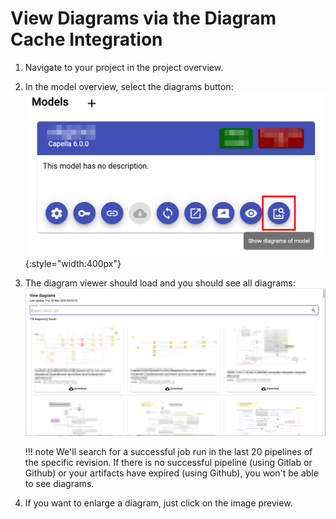 <!--
 ~ SPDX-FileCopyrightText: Copyright DB Netz AG and the capella-collab-manager contributors
 ~ SPDX-License-Identifier: Apache-2.0
 -->

# View Diagrams via the Diagram Cache Integration

1. Navigate to your project in the project overview.
2. In the model overview, select the diagrams button:
   ![Button to view diagrams](./diagram_button.png){:style="width:400px"}
3. The diagram viewer should load and you should see all diagrams:
   ![View diagrams](./view_diagrams.png)
   <!-- prettier-ignore -->
    !!! note
        We'll search for a successful job run in the last 20 pipelines of
        the specific revision. If there is no successful pipeline (using Gitlab or Github) or your artifacts have expired (using Github), you won't be able
        to see diagrams.

4. If you want to enlarge a diagram, just click on the image preview.
